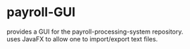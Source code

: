 # payroll-GUI
provides a GUI for the payroll-processing-system repository.\
uses JavaFX to allow one to import/export text files.
